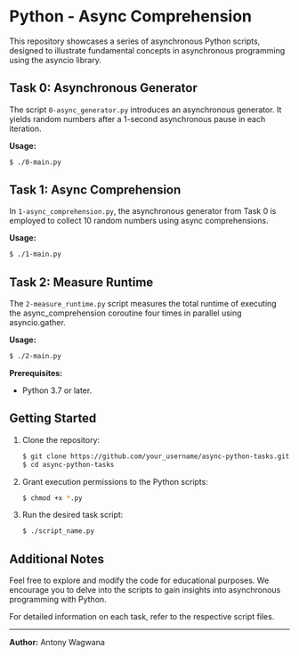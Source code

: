 # Python - Async Comprehension

This repository showcases a series of asynchronous Python scripts, designed to illustrate fundamental concepts in asynchronous programming using the asyncio library.

## Task 0: Asynchronous Generator

The script `0-async_generator.py` introduces an asynchronous generator. It yields random numbers after a 1-second asynchronous pause in each iteration.

**Usage:**
```bash
$ ./0-main.py
```

## Task 1: Async Comprehension

In `1-async_comprehension.py`, the asynchronous generator from Task 0 is employed to collect 10 random numbers using async comprehensions.

**Usage:**
```bash
$ ./1-main.py
```

## Task 2: Measure Runtime

The `2-measure_runtime.py` script measures the total runtime of executing the async_comprehension coroutine four times in parallel using asyncio.gather.

**Usage:**
```bash
$ ./2-main.py
```

**Prerequisites:**
- Python 3.7 or later.

## Getting Started

1. Clone the repository:
   ```bash
   $ git clone https://github.com/your_username/async-python-tasks.git
   $ cd async-python-tasks
   ```

2. Grant execution permissions to the Python scripts:
   ```bash
   $ chmod +x *.py
   ```

3. Run the desired task script:
   ```bash
   $ ./script_name.py
   ```

## Additional Notes

Feel free to explore and modify the code for educational purposes. We encourage you to delve into the scripts to gain insights into asynchronous programming with Python.

For detailed information on each task, refer to the respective script files.

---

**Author:** Antony Wagwana
